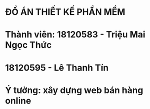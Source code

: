 # ĐỒ ÁN THIẾT KẾ PHẦN MỀM
# Thành viên: 18120583 - Triệu Mai Ngọc Thức
#             18120595 - Lê Thanh Tín
# Ý tưởng: xây dựng web bán hàng online
